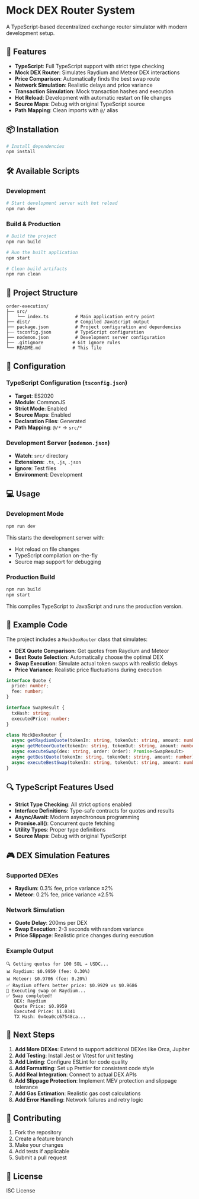# Mock DEX Router System

A TypeScript-based decentralized exchange router simulator with modern development setup.

## 🚀 Features

- **TypeScript**: Full TypeScript support with strict type checking
- **Mock DEX Router**: Simulates Raydium and Meteor DEX interactions
- **Price Comparison**: Automatically finds the best swap route
- **Network Simulation**: Realistic delays and price variance
- **Transaction Simulation**: Mock transaction hashes and execution
- **Hot Reload**: Development with automatic restart on file changes
- **Source Maps**: Debug with original TypeScript source
- **Path Mapping**: Clean imports with `@/` alias

## 📦 Installation

```bash
# Install dependencies
npm install
```

## 🛠️ Available Scripts

### Development
```bash
# Start development server with hot reload
npm run dev
```

### Build & Production
```bash
# Build the project
npm run build

# Run the built application
npm start

# Clean build artifacts
npm run clean
```

## 📁 Project Structure

```
order-execution/
├── src/
│   └── index.ts          # Main application entry point
├── dist/                 # Compiled JavaScript output
├── package.json          # Project configuration and dependencies
├── tsconfig.json         # TypeScript configuration
├── nodemon.json          # Development server configuration
├── .gitignore           # Git ignore rules
└── README.md            # This file
```

## 🔧 Configuration

### TypeScript Configuration (`tsconfig.json`)
- **Target**: ES2020
- **Module**: CommonJS
- **Strict Mode**: Enabled
- **Source Maps**: Enabled
- **Declaration Files**: Generated
- **Path Mapping**: `@/*` → `src/*`

### Development Server (`nodemon.json`)
- **Watch**: `src/` directory
- **Extensions**: `.ts`, `.js`, `.json`
- **Ignore**: Test files
- **Environment**: Development

## 💻 Usage

### Development Mode
```bash
npm run dev
```
This starts the development server with:
- Hot reload on file changes
- TypeScript compilation on-the-fly
- Source map support for debugging

### Production Build
```bash
npm run build
npm start
```
This compiles TypeScript to JavaScript and runs the production version.

## 🎯 Example Code

The project includes a `MockDexRouter` class that simulates:

- **DEX Quote Comparison**: Get quotes from Raydium and Meteor
- **Best Route Selection**: Automatically choose the optimal DEX
- **Swap Execution**: Simulate actual token swaps with realistic delays
- **Price Variance**: Realistic price fluctuations during execution

```typescript
interface Quote {
  price: number;
  fee: number;
}

interface SwapResult {
  txHash: string;
  executedPrice: number;
}

class MockDexRouter {
  async getRaydiumQuote(tokenIn: string, tokenOut: string, amount: number): Promise<Quote>
  async getMeteorQuote(tokenIn: string, tokenOut: string, amount: number): Promise<Quote>
  async executeSwap(dex: string, order: Order): Promise<SwapResult>
  async getBestQuote(tokenIn: string, tokenOut: string, amount: number): Promise<{ dex: string; quote: Quote }>
  async executeBestSwap(tokenIn: string, tokenOut: string, amount: number): Promise<SwapResult>
}
```

## 🔍 TypeScript Features Used

- **Strict Type Checking**: All strict options enabled
- **Interface Definitions**: Type-safe contracts for quotes and results
- **Async/Await**: Modern asynchronous programming
- **Promise.all()**: Concurrent quote fetching
- **Utility Types**: Proper type definitions
- **Source Maps**: Debug with original TypeScript

## 🎮 DEX Simulation Features

### Supported DEXes
- **Raydium**: 0.3% fee, price variance ±2%
- **Meteor**: 0.2% fee, price variance ±2.5%

### Network Simulation
- **Quote Delay**: 200ms per DEX
- **Swap Execution**: 2-3 seconds with random variance
- **Price Slippage**: Realistic price changes during execution

### Example Output
```
🔍 Getting quotes for 100 SOL → USDC...
📊 Raydium: $0.9959 (fee: 0.30%)
📊 Meteor: $0.9706 (fee: 0.20%)
✅ Raydium offers better price: $0.9929 vs $0.9686
🚀 Executing swap on Raydium...
✅ Swap completed!
   DEX: Raydium
   Quote Price: $0.9959
   Executed Price: $1.0341
   TX Hash: 0x4ea0cc67548ca...
```

## 📝 Next Steps

1. **Add More DEXes**: Extend to support additional DEXes like Orca, Jupiter
2. **Add Testing**: Install Jest or Vitest for unit testing
3. **Add Linting**: Configure ESLint for code quality
4. **Add Formatting**: Set up Prettier for consistent code style
5. **Add Real Integration**: Connect to actual DEX APIs
6. **Add Slippage Protection**: Implement MEV protection and slippage tolerance
7. **Add Gas Estimation**: Realistic gas cost calculations
8. **Add Error Handling**: Network failures and retry logic

## 🤝 Contributing

1. Fork the repository
2. Create a feature branch
3. Make your changes
4. Add tests if applicable
5. Submit a pull request

## 📄 License

ISC License 